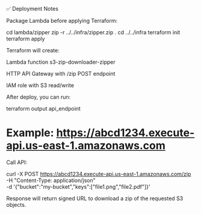 ✅ Deployment Notes

Package Lambda before applying Terraform:

cd lambda/zipper
zip -r ../../infra/zipper.zip .
cd ../../infra
terraform init
terraform apply


Terraform will create:

Lambda function s3-zip-downloader-zipper

HTTP API Gateway with /zip POST endpoint

IAM role with S3 read/write

After deploy, you can run:

terraform output api_endpoint
# Example: https://abcd1234.execute-api.us-east-1.amazonaws.com


Call API:

curl -X POST https://abcd1234.execute-api.us-east-1.amazonaws.com/zip \
  -H "Content-Type: application/json" \
  -d '{"bucket":"my-bucket","keys":["file1.png","file2.pdf"]}'


Response will return signed URL to download a zip of the requested S3 objects.